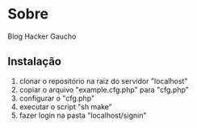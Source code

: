# Sobre
Blog Hacker Gaucho

## Instalação

1. clonar o repositório na raiz do servidor "localhost"
1. copiar o arquivo "example.cfg.php" para "cfg.php"
1. configurar o "cfg.php"
1. executar o script "sh make"
1. fazer login na pasta "localhost/signin"
